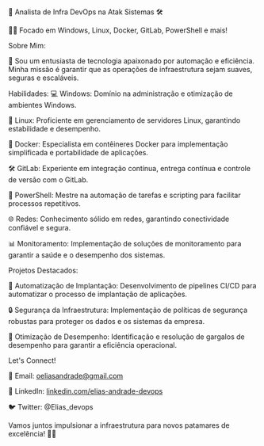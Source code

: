 🚀 Analista de Infra DevOps na Atak Sistemas 🛠️

👨‍💻 Focado em Windows, Linux, Docker, GitLab, PowerShell e mais!

Sobre Mim:

🔧 Sou um entusiasta de tecnologia apaixonado por automação e eficiência. Minha missão é garantir que as operações de infraestrutura sejam suaves, seguras e escaláveis.

Habilidades:
💻 Windows: Domínio na administração e otimização de ambientes Windows.

🐧 Linux: Proficiente em gerenciamento de servidores Linux, garantindo estabilidade e desempenho.

🐳 Docker: Especialista em contêineres Docker para implementação simplificada e portabilidade de aplicações.

🛠️ GitLab: Experiente em integração contínua, entrega contínua e controle de versão com o GitLab.

💪 PowerShell: Mestre na automação de tarefas e scripting para facilitar processos repetitivos.

🌐 Redes: Conhecimento sólido em redes, garantindo conectividade confiável e segura.

📊 Monitoramento: Implementação de soluções de monitoramento para garantir a saúde e o desempenho dos sistemas.

Projetos Destacados:

🌟 Automatização de Implantação: Desenvolvimento de pipelines CI/CD para automatizar o processo de implantação de aplicações.

🔒 Segurança da Infraestrutura: Implementação de políticas de segurança robustas para proteger os dados e os sistemas da empresa.

🚀 Otimização de Desempenho: Identificação e resolução de gargalos de desempenho para garantir a eficiência operacional.

Let's Connect!

📧 Email: oeliasandrade@gmail.com

🔗 LinkedIn: [linkedin.com/elias-andrade-devops](https://www.linkedin.com/in/elias-andrade-21574b2b4/)

🐦 Twitter: @Elias_devops

Vamos juntos impulsionar a infraestrutura para novos patamares de excelência! 🚀🔥
